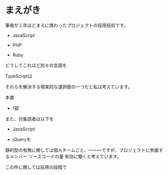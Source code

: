 # まえがき

筆者が１年ほどまえに携わったプロジェクトの採用技術です。

* JavaScript

* PHP

* Ruby

どうしてこれほど別々の言語を



TypeScriptは

それらを解決する現実的な選択肢の一つだと私は考えています。

本書

* 1部


また、対象読者は以下を

* JavaScript 

* jQueryを




静的型の有無に関しては個人チームごと、〜〜〜ですが、プロジェクトに参画するメンバー
ソースコードの量
有効に働くと考えています。

この件に関しては採用の段階で　



